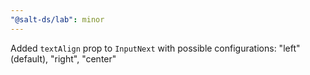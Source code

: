 ```yaml
---
"@salt-ds/lab": minor
---
```


Added `textAlign` prop to `InputNext` with possible configurations: "left" (default), "right", "center"
